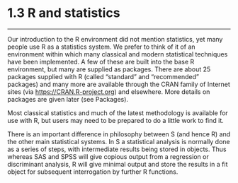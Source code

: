 # 1.3 R and statistics
---
Our introduction to the R environment did not mention statistics, yet many people use R as a statistics system. We prefer to think of it of an environment within which many classical and modern statistical techniques have been implemented. A few of these are built into the base R environment, but many are supplied as packages. There are about 25 packages supplied with R (called “standard” and “recommended” packages) and many more are available through the CRAN family of Internet sites (via https://CRAN.R-project.org) and elsewhere. More details on packages are given later (see Packages).

Most classical statistics and much of the latest methodology is available for use with R, but users may need to be prepared to do a little work to find it.

There is an important difference in philosophy between S (and hence R) and the other main statistical systems. In S a statistical analysis is normally done as a series of steps, with intermediate results being stored in objects. Thus whereas SAS and SPSS will give copious output from a regression or discriminant analysis, R will give minimal output and store the results in a fit object for subsequent interrogation by further R functions.